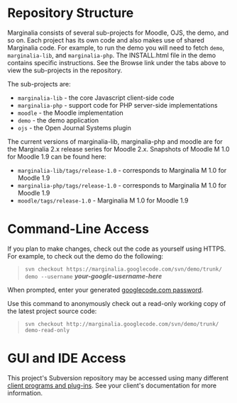 # Repository Structure #

Marginalia consists of several sub-projects for Moodle, OJS, the demo, and so on.  Each project has its own code and also makes use of shared Marginalia code.  For example, to run the demo you will need to fetch `demo`, `marginalia-lib`, and `marginalia-php`.  The INSTALL.html file in the demo contains specific instructions.  See the Browse link under the tabs above to view the sub-projects in the repository.

The sub-projects are:

  * `marginalia-lib` - the core Javascript client-side code
  * `marginalia-php` - support code for PHP server-side implementations
  * `moodle` - the Moodle implementation
  * `demo` - the demo application
  * `ojs` - the Open Journal Systems plugin

The current versions of marginalia-lib, marginalia-php and moodle are for the Marginalia 2.x release series for Moodle 2.x.  Snapshots of Moodle M 1.0 for Moodle 1.9 can be found here:

  * `marginalia-lib/tags/release-1.0` - corresponds to Marginalia M 1.0 for Moodle 1.9
  * `marginalia-php/tags/release-1.0` - corresponds to Marginalia M 1.0 for Moodle 1.9
  * `moodle/tags/release-1.0` - Marginalia M 1.0 for Moodle 1.9

# Command-Line Access #

If you plan to make changes, check out the code as yourself using HTTPS.  For example, to check out the demo do the following:

> `svn checkout https://marginalia.googlecode.com/svn/demo/trunk/ demo --username` _**your-google-username-here**_

When prompted, enter your generated [googlecode.com password](http://code.google.com/hosting/settings).

Use this command to anonymously check out a read-only working copy of the latest project source code:

> `svn checkout http://marginalia.googlecode.com/svn/demo/trunk/ demo-read-only`

# GUI and IDE Access #

This project's Subversion repository may be accessed using many different
[client programs and plug-ins](http://subversion.tigris.org/links.html#clients).
See your client's documentation for more information.